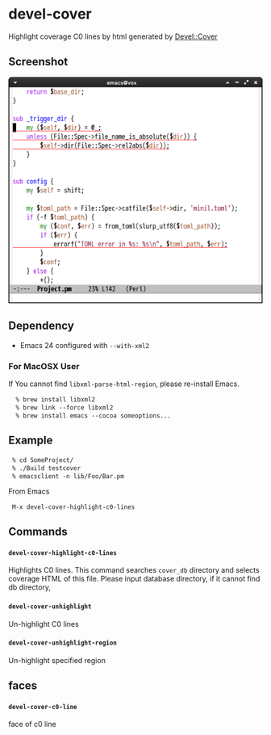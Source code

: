 # devel-cover

Highlight coverage C0 lines by html generated by [Devel::Cover](https://metacpan.org/module/Devel::Cover)


## Screenshot

![devel-cover](image/devel-cover1.png)


## Dependency

* Emacs 24 configured with `--with-xml2`


### For MacOSX User

If You cannot find `libxml-parse-html-region`, please re-install Emacs.

```
  % brew install libxml2
  % brew link --force libxml2
  % brew install emacs --cocoa someoptions...
```


## Example

```
 % cd SomeProject/
 % ./Build testcover
 % emacsclient -n lib/Foo/Bar.pm
```

From Emacs
```
 M-x devel-cover-highlight-c0-lines
```


## Commands

#### `devel-cover-highlight-c0-lines`

Highlights C0 lines. This command searches `cover_db` directory and
selects coverage HTML of this file. Please input database directory,
if it cannot find db directory,

#### `devel-cover-unhighlight`

Un-highlight C0 lines

#### `devel-cover-unhighlight-region`

Un-highlight specified region


## faces

#### `devel-cover-c0-line`

face of c0 line
